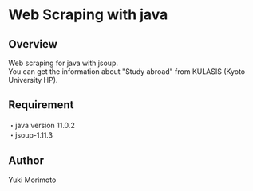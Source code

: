 Web Scraping with java
====

## Overview  
Web scraping for java with jsoup.  
You can get the information about "Study abroad" from KULASIS (Kyoto University HP).

## Requirement
・java version 11.0.2  
・jsoup-1.11.3

## Author
Yuki Morimoto
